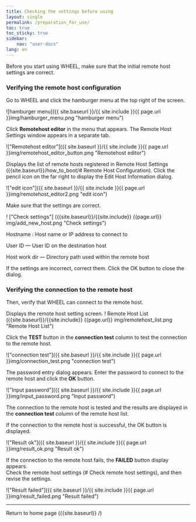 ```yaml
---
title: Checking the settings before using
layout: single
permalink: /preparation_for_use/
toc: true
toc_sticky: true
sidebar:
    nav: "user-docs"
lang: en
---
```


Before you start using WHEEL, make sure that the initial remote host settings are correct.

### Verifying the remote host configuration
Go to WHEEL and click the hamburger menu at the top right of the screen.

![hamburger menu]({{ site.baseurl }}/{{ site.include }}{{ page.url }}img/hamburger_menu.png "hamburger menu")

Click __Remotehost editor__ in the menu that appears. The Remote Host Settings window appears in a separate tab.

!["Remotehost editor"]({{ site.baseurl }}/{{ site.include }}{{ page.url }}img/remotehost_editor_button.png "Remotehost editor")

Displays the list of remote hosts registered in Remote Host Settings ({{site.baseurl}}/how_to_boot/# Remote Host Configuration). Click the pencil icon on the far right to display the Edit Host Information dialog.

!["edit icon"]({{ site.baseurl }}/{{ site.include }}{{ page.url }}img/remotehost_editor2.png "edit icon")

Make sure that the settings are correct.

! ["Check settings"] ({{site.baseurl}}/{{site.include}} {{page.url}} img/add_new_host.png "Check settings")

Hostname
: Host name or IP address to connect to

User ID
— User ID on the destination host

Host work dir
— Directory path used within the remote host

If the settings are incorrect, correct them.
Click the OK button to close the dialog.

### Verifying the connection to the remote host
Then, verify that WHEEL can connect to the remote host.

Displays the remote host setting screen.
! Remote Host List ({{site.baseurl}}/{{site.include}} {{page.url}} img/remotehost_list.png "Remote Host List")

Click the __TEST__ button in the __connection test__ column to test the connection to the remote host.

!["connection test"]({{ site.baseurl }}/{{ site.include }}{{ page.url }}img/connection_test.png "connection test")

The password entry dialog appears. Enter the password to connect to the remote host and click the __OK__ button.

!["Input password"]({{ site.baseurl }}/{{ site.include }}{{ page.url }}img/input_password.png "Input password")

The connection to the remote host is tested and the results are displayed in the __connection test__ column of the remote host list.


If the connection to the remote host is successful, the OK button is displayed.

!["Result ok"]({{ site.baseurl }}/{{ site.include }}{{ page.url }}img/result_ok.png "Result ok")

If the connection to the remote host fails, the __FAILED__ button display appears.  
Check the remote host settings (# Check remote host settings), and then revise the settings.

!["Result failed"]({{ site.baseurl }}/{{ site.include }}{{ page.url }}img/result_failed.png "Result failed")




--------
Return to home page ({{site.baseurl}} /)